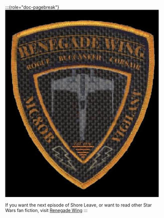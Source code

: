 :::(role="doc-pagebreak"}
![](./shore-leave/part-1/assets/renegadewing.jpg)

If you want the next episode of Shore Leave, or want to read other Star Wars fan fiction, visit [Renegade Wing](http://www.renegadewing.com)
:::
